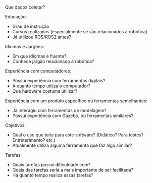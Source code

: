 Que dados coletar?   

Educação:   
  - Grau de instrução
  - Cursos realizados (especialmente se são relacionados à robótica)
  - Já utilizou ROS/ROS2 antes?
  
Idiomas e Jargões:  
  - Em que idiomas é fluente?
  - Conhece jargão relacionado à robótica?
  
Experiência com computadores: 
  - Possui experiência com ferramentas digitais?
  - A quanto tempo utiliza o computador?
  - Que hardware costuma utilizar?
  
Experiência com um produto específico ou ferramentas
semelhantes:
  - Já interagiu com ferramentas de modelagem?
  - Possui experiência com Gazebo, ou ferramentas similares?

Objetivos:
  - Qual o uso que teria para este software? (Didático? Para testes? Entreterimento? etc.)
  - Atualmente utiliza alguma ferramenta que faz algo similar?

Tarefas:
  - Quais tarefas possui dificuldade com?
  - Quais das tarefas seria a mais importante de ser facilitada?
  - Há quanto tempo realiza essas tarefas?



